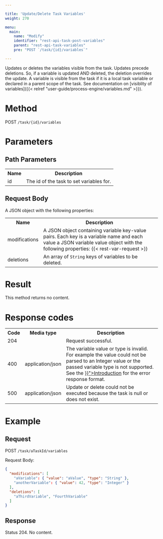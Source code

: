 ```yaml
---

title: 'Update/Delete Task Variables'
weight: 270

menu:
  main:
    name: "Modify"
    identifier: "rest-api-task-post-variables"
    parent: "rest-api-task-variables"
    pre: "POST `/task/{id}/variables`"

---
```



Updates or deletes the variables visible from the task.
Updates precede deletions. So, if a variable is updated AND deleted, the deletion overrides the update.
A variable is visible from the task if it is a local task variable or declared in a parent scope of the task. See documentation on [visiblity of variables]({{< relref "user-guide/process-engine/variables.md" >}}).


# Method

POST `/task/{id}/variables`


# Parameters

## Path Parameters

<table class="table table-striped">
  <tr>
    <th>Name</th>
    <th>Description</th>
  </tr>
  <tr>
    <td>id</td>
    <td>The id of the task to set variables for.</td>
  </tr>
</table>


## Request Body

A JSON object with the following properties:

<table class="table table-striped">
  <tr>
    <th>Name</th>
    <th>Description</th>
  </tr>
  <tr>
    <td>modifications</td>
    <td>A JSON object containing variable key-value pairs. Each key is a variable name and each value a JSON variable value object with the following properties:
    {{< rest-var-request >}}
  </tr>
  <tr>
    <td>deletions</td>
    <td>An array of <code>String</code> keys of variables to be deleted.</td>
  </tr>
</table>


# Result

This method returns no content.


# Response codes

<table class="table table-striped">
  <tr>
    <th>Code</th>
    <th>Media type</th>
    <th>Description</th>
  </tr>
  <tr>
    <td>204</td>
    <td></td>
    <td>Request successful.</td>
  </tr>
  <tr>
    <td>400</td>
    <td>application/json</td>
    <td>The variable value or type is invalid. For example the value could not be parsed to an Integer value or the passed variable type is not supported. See the <a href="{{< relref "reference/rest/overview/index.md#error-handling" >}}">Introduction</a> for the error response format.</td>
  </tr>
  <tr>
    <td>500</td>
    <td>application/json</td>
    <td>Update or delete could not be executed because the task is null or does not exist.</td>
  </tr>
</table>

# Example

## Request

POST `/task/aTaskId/variables`

Request Body:

```json
{
  "modifications": [
    "aVariable": { "value": "aValue", "type": "String" },
    "anotherVariable": { "value": 42, "type": "Integer" }
  ],
  "deletions": [
    "aThirdVariable", "FourthVariable"
  ]
}
```

## Response

Status 204. No content.

